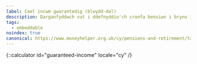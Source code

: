 ```yaml
---
label: Cael incwm gwarantedig (blwydd-dal)
description: Darganfyddwch sut i ddefnyddio'ch cronfa bensiwn i brynu incwm gwarantedig. Trefnwch apwyntiad Pension Wise heddiw.
tags:
  - embeddable
noindex: true
canonical: https://www.moneyhelper.org.uk/cy/pensions-and-retirement/taking-your-pension/guaranteed-retirement-income-annuities-explained
---
```


{::calculator id="guaranteed-income" locale="cy" /}
